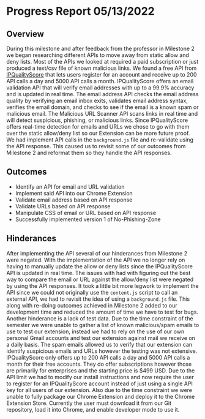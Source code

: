 # Progress Report 05/13/2022
## Overview
During this milestone and after feedback from the professor in Milestone 2 we began researching different APIs to move away from static allow and deny lists. Most of the APIs we looked at required a paid subscription or just produced a text/csv file of known malicious links. We found a free API from [IPQualityScore](https://www.ipqualityscore.com/) that lets users register for an account and receive up to 200 API calls a day and 5000 API calls a month. IPQualityScore offers an email validation API that will verify email addresses with up to a 99.9% accuracy and is updated in real time. The email address API checks the email address quality by verifying an email inbox exits, validates email address syntax, verifies the email domain, and checks to see if the email is a known spam or malicious email. The Malicious URL Scanner API scans links in real time and will detect suspicious, phishing, or malicious links. Since IPQualityScore offers real-time detection for emails and URLs we chose to go with them over the static allow/deny list so our Extension can be more future proof. We had implement API calls in the `background.js` file and re-validate using the API response. This caused us to revisit some of our outcomes from Milestone 2 and reformat them so they handle the API responses.

## Outcomes

* Identify an API for email and URL validation
* Implement said API into our Chrome Extension
* Validate email address based on API response
* Validate URLs based on API response
* Manipulate CSS of email or URL based on API response
* Successfully implemented version 1 of No-Phishing-Zone

## Hinderances
After implementing the API several of our hinderances from Milestone 2 were negated. With the implementation of the API we no longer rely on having to manually update the allow or deny lists since the IPQualityScore API is updated in real time. The issues with had with figuring out the best way to compare the email or URL against the allow/deny list were negated by using the API responses. It took a little bit more legwork to implement the API since we could not originally use the `content.js` script to call an external API, we had to revisit the idea of using a `background.js` file. This along with re-doing outcomes achieved in Milestone 2 added to our development time and reduced the amount of time we have to test for bugs. Another hinderance is a lack of test data. Due to the time constraint of the semester we were unable to gather a list of known malicious/spam emails to use to test our extension, instead we had to rely on the use of our own personal Gmail accounts and test our extension against mail we receive on a daily basis. The spam emails allowed us to verify that our extension can identify suspicious emails and URLs however the testing was not extensive. IPQualityScore only offers up to 200 API calls a day and 5000 API calls a month for their free accounts. They do offer subscriptions however those are primarily for enterprises and the starting price is $499 USD. Due to the API limit we had to modify our install instructions and now require the user to register for an IPQualityScore account instead of just using a single API key for all users of our extension. Also due to the time constraint we were unable to fully package our Chrome Extension and deploy it to the Chrome Extension Store. Currently the user must download it from our Git repository, load it into Chrome, and enable developer mode to use it.
